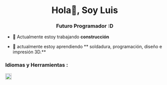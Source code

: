 <h1 align="center">Hola👋, Soy Luis</h1>
<h3 align="center">Futuro Programador :D</h3>

- 🔭 Actualmente estoy trabajando **construcción**

- 🌱 actualmente estoy aprendiendo ** soldadura, programación, diseño e impresión 3D.**


<h3 align="left">Idiomas y Herramientas :</h3>
<img src="https://cdn.icon-icons.com/icons2/2415/PNG/512/mysql_original_wordmark_logo_icon_146417.png" width="20">
